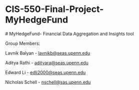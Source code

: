 # CIS-550-Final-Project-MyHedgeFund

# MyHedgeFund- Financial Data Aggregation and Insights tool

Group Members:

Lavnik Balyan - lavnikb@seas.upenn.edu

Aditya Rathi - adityara@seas.upenn.edu

Edward Li - edli2000@seas.upenn.edu

Nicholas Schell - nschell@sas.upenn.edu
